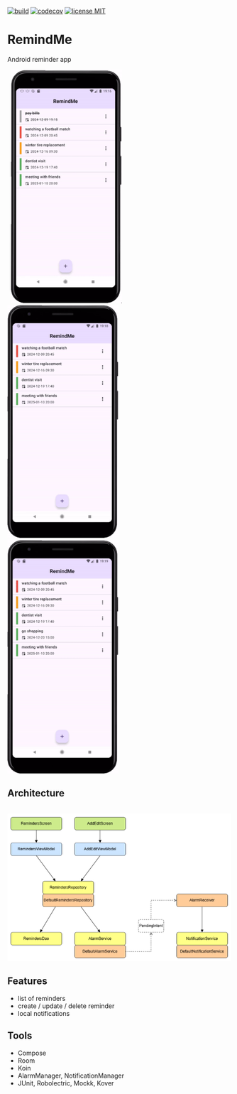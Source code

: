<a href="https://github.com/gzaber/RemindMe/actions"><img src="https://img.shields.io/github/actions/workflow/status/gzaber/RemindMe/main.yml" alt="build"></a>
<a href="https://codecov.io/gh/gzaber/RemindMe"><img src="https://codecov.io/gh/gzaber/RemindMe/branch/master/graph/badge.svg" alt="codecov"></a>
<a href="https://opensource.org/licenses/MIT"><img src="https://img.shields.io/github/license/gzaber/RemindMe" alt="license MIT"></a>

# RemindMe

Android reminder app

&nbsp;
[<img alt="recording 1" width="250px" src=".graphics/rec1.gif" />](.graphics/rec1.gif)
&nbsp;
[<img alt="recording 2" width="250px" src=".graphics/rec2.gif" />](.graphics/rec2.gif)
&nbsp;
[<img alt="recording 3" width="250px" src=".graphics/rec3.gif" />](.graphics/rec3.gif)

## Architecture

&nbsp;
[<img alt="architecture" src=".graphics/architecture.png" />](.graphics/architecture.png)

## Features

- list of reminders
- create / update / delete reminder
- local notifications

## Tools

- Compose
- Room
- Koin
- AlarmManager, NotificationManager
- JUnit, Robolectric, Mockk, Kover
